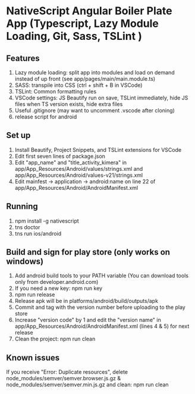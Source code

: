 # NativeScript Angular Boiler Plate App (Typescript, Lazy Module Loading, Git, Sass, TSLint )

## Features
1. Lazy module loading: split app into modules and load on demand instead of up front (see app/pages/main/main.module.ts)
2. SASS: transpile into CSS (ctrl + shift + B in VSCode)
3. TSLint: Common formatting rules
4. VSCode settings: JS Beautify run on save, TSLint immediately, hide JS files when TS version exists, hide extra files
5. Useful .gitignore (may want to uncomment .vscode after cloning)
6. release script for android

## Set up

1. Install Beautify, Project Snippets, and TSLint extensions for VSCode
2. Edit first seven lines of package.json
3. Edit "app_name" and "title_activity_kimera" in app/App_Resources/Android/values/strings.xml and app/App_Resources/Android/values-v21/strings.xml 
4. Edit mainfest -> application -> android:name on line 22 of app/App_Resources/Android/AndroidManifest.xml

## Running

1. npm install -g nativescript
2. tns doctor
3. tns run ios/android

## Build and sign for play store (only works on windows)

1. Add android build tools to your PATH variable (You can download tools only from developer.android.com)
2. If you need a new key: npm run key
3. npm run release
4. Release apk will be in platforms/android/build/outputs/apk
5. Commit and tag with the version number before uploading to the play store
5. Increase "version code" by 1 and edit the "version name" in app/App_Resources/Android/AndroidManifest.xml (lines 4 & 5) for next release
6. Clean the project: npm run clean

## Known issues

If you receive "Error: Duplicate resources", delete node_modules/semver/semver.browser.js.gz & node_modules/semver/semver.min.js.gz and clean: npm run clean

